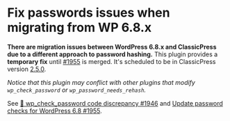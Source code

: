 # Fix passwords issues when migrating from WP 6.8.x

**There are migration issues between WordPress 6.8.x and ClassicPress due to a different approach to password hashing.**
This plugin provides a **temporary fix** until [#1955](https://github.com/ClassicPress/ClassicPress/pull/1955) is merged.
It's scheduled to be in ClassicPress version [2.5.0](https://github.com/ClassicPress/ClassicPress/milestone/31).

*Notice that this plugin may conflict with other plugins that modify `wp_check_password` or `wp_password_needs_rehash`.*

See [🐞 wp_check_password code discrepancy #1946](https://github.com/ClassicPress/ClassicPress/issues/1946) and [Update password checks for WordPress 6.8 #1955](https://github.com/ClassicPress/ClassicPress/pull/1955).
